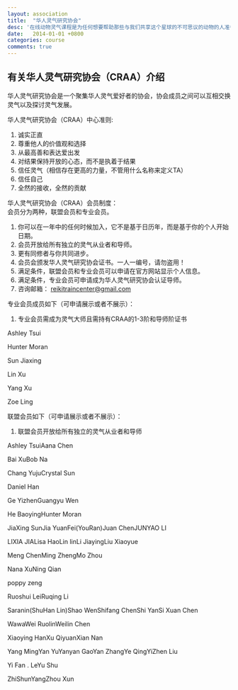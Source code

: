 ```yaml
---
layout: association
title:  "华人灵气研究协会"
desc: '在线动物灵气课程是为任何想要帮助那些与我们共享这个星球的不可思议的动物的人准备的，这门课程需要您有开阔的胸怀和爱'
date:   2014-01-01 +0800
categories: course
comments: true
---
```


<h2>有关华人灵气研究协会（CRAA）介绍</h2>
华人灵气研究协会是一个聚集华人灵气爱好者的协会，协会成员之间可以互相交换灵气以及探讨灵气发展。<br>
<p>华人灵气研究协会（CRAA）中心准则:</p>

1. 诚实正直
2. 尊重他人的价值观和选择
3. 从最高善和表达爱出发
4. 对结果保持开放的心态，而不是执着于结果
5. 信任灵气（相信存在更高的力量，不管用什么名称来定义TA）
6. 信任自己
7. 全然的接收，全然的贡献


华人灵气研究协会（CRAA）会员制度：<br>
会员分为两种，联盟会员和专业会员。
1. 你可以在一年中的任何时候加入，它不是基于日历年，而是基于你的个人开始日期。
2. 会员开放给所有独立的灵气从业者和导师。
3. 更有同修者与你共同进步。
4. 会员会颁发华人灵气研究协会证书。一人一编号，请勿盗用！
5. 满足条件，联盟会员和专业会员可以申请在官方网站显示个人信息。
6. 满足条件，专业会员可申请成为华人灵气研究协会认证导师。
7. 咨询邮箱： reikitraincenter@gmail.com


专业会员成员如下（可申请展示或者不展示）：<br>
1. 专业会员需成为灵气大师且需持有CRAA的1-3阶和导师阶证书
<div class='member-box'>
<p><span>Ashley Tsui</span> </p>
<p><span>Hunter Moran</span></p>
<p><span>Sun Jiaxing</span> </p>
<p><span>Lin Xu</span> </p>
<p><span>Yang Xu</span> </p>
<p><span>Zoe Ling</span></p>
</div>


联盟会员如下（可申请展示或者不展示）：
1. 联盟会员开放给所有独立的灵气从业者和导师
<div class='member-box'>
<p><span>Ashley Tsui</span><span>Aana Chen</span></p> 
<p><span>Bai Xu</span><span>Bob Na</span></p>
<p><span>Chang Yuju</span><span>Crystal Sun</span></p>
<p><span>Daniel Han</span></p>
<p><span>Ge Yizhen</span><span>Guangyu Wen</span></p>
<p><span>He Baoying</span><span>Hunter Moran</span></p>
<p><span>JiaXing Sun</span><span>Jia YuanFei(YouRan)</span><span>Juan Chen</span><span>JUNYAO LI</span></p>
<p><span>LIXIA JIA</span><span>Lisa Hao</span><span>Lin lin</span><span>Li Jiaying</span><span>Liu Xiaoyue</span></p>
<p><span>Meng Chen</span><span>Ming Zheng</span><span>Mo Zhou</span></p>
<p><span>Nana Xu</span><span>Ning Qian</span></p>
<p><span>poppy zeng</span></p>
<p><span>Ruoshui Lei</span><span>Ruqing Li</span></p>
<p><span>Saranin(ShuHan Lin)</span><span>Shao Wen</span><span>Shifang Chen</span><span>Shi Yan</span><span>Si Xuan Chen</span></p>
<p><span>Wawa</span><span>Wei Ruolin</span><span>Weilin Chen</span></p>
<p><span>Xiaoying Han</span><span>Xu Qiyuan</span><span>Xian Nan</span></p>
<p><span>Yang Ming</span><span>Yan Yu</span><span>Yanyan Gao</span><span>Yan Zhang</span><span>Ye Qing</span><span>YiZhen Liu</span></p>
<p><span>Yi Fan . Le</span><span>Yu Shu</span></p>
<p><span>ZhiShunYang</span><span>Zhou Xun</span></p>
</div>



